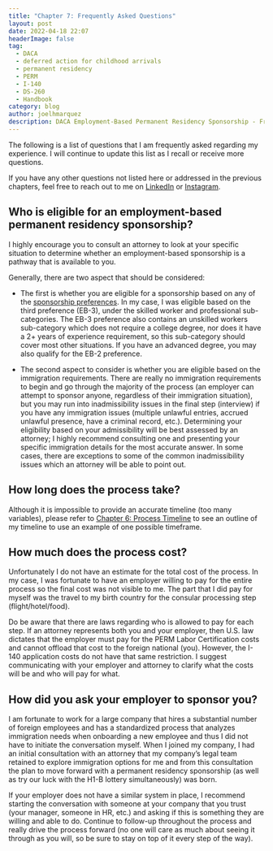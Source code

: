 ```yaml
---
title: "Chapter 7: Frequently Asked Questions"
layout: post
date: 2022-04-18 22:07
headerImage: false
tag:
  - DACA
  - deferred action for childhood arrivals
  - permanent residency
  - PERM
  - I-140
  - DS-260
  - Handbook
category: blog
author: joelhmarquez
description: DACA Employment-Based Permanent Residency Sponsorship - Frequently Asked Questions
---
```


The following is a list of questions that I am frequently asked regarding my experience. I will continue to update this list as I recall or receive more questions. 

If you have any other questions not listed here or addressed in the previous chapters, feel free to reach out to me on [LinkedIn](https://www.linkedin.com/in/joelhmarquez) or [Instagram](https://www.instagram.com/joelhmarquez).

## Who is eligible for an employment-based permanent residency sponsorship?
I highly encourage you to consult an attorney to look at your specific situation to determine whether an employment-based sponsorship is a pathway that is available to you. 

Generally, there are two aspect that should be considered:

- The first is whether you are eligible for a sponsorship based on any of the [sponsorship preferences](https://www.uscis.gov/working-in-the-united-states/permanent-workers). In my case, I was eligible based on the third preference (EB-3), under the skilled worker and professional sub-categories. The EB-3 preference also contains an unskilled workers sub-category which does not require a college degree, nor does it have a 2+ years of experience requirement, so this sub-category should cover most other situations. If you have an advanced degree, you may also qualify for the EB-2 preference.

- The second aspect to consider is whether you are eligible based on the immigration requirements. There are really no immigration requirements to begin and go through the majority of the process (an employer can attempt to sponsor anyone, regardless of their immigration situation), but you may run into inadmissibility issues in the final step (interview) if you have any immigration issues (multiple unlawful entries, accrued unlawful presence, have a criminal record, etc.). Determining your eligibility based on your admissibility will be best assessed by an attorney; I highly recommend consulting one and presenting your specific immigration details for the most accurate answer. In some cases, there are exceptions to some of the common inadmissibility issues which an attorney will be able to point out.

## How long does the process take?
Although it is impossible to provide an accurate timeline (too many variables), please refer to [Chapter 6: Process Timeline](https://www.joelhmarquez.com/process-timeline) to see an outline of my timeline to use an example of one possible timeframe.

## How much does the process cost?
Unfortunately I do not have an estimate for the total cost of the process. In my case, I was fortunate to have an employer willing to pay for the entire process so the final cost was not visible to me. The part that I did pay for myself was the travel to my birth country for the consular processing step (flight/hotel/food). 

Do be aware that there are laws regarding who is allowed to pay for each step. If an attorney represents both you and your employer, then U.S. law dictates that the employer must pay for the PERM Labor Certification costs and cannot offload that cost to the foreign national (you). However, the I-140 application costs do not have that same restriction.
I suggest communicating with your employer and attorney to clarify what the costs will be and who will pay for what. 

## How did you ask your employer to sponsor you?
I am fortunate to work for a large company that hires a substantial number of foreign employees and has a standardized process that analyzes immigration needs when onboarding a new employee and thus I did not have to initiate the conversation myself.
When I joined my company, I had an initial consultation with an attorney that my company’s legal team retained to explore immigration options for me and from this consultation the plan to move forward with a permanent residency sponsorship (as well as try our luck with the H1-B lottery simultaneously) was born.

If your employer does not have a similar system in place, I recommend starting the conversation with someone at your company that you trust (your manager, someone in HR, etc.) and asking if this is something they are willing and able to do. Continue to follow-up throughout the process and really drive the process forward (no one will care as much about seeing it through as you will, so be sure to stay on top of it every step of the way).